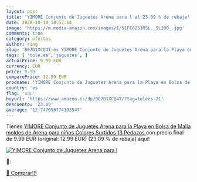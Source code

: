 ```yaml
---
layout: post
title: 'YIMORE Conjunto de Juguetes Arena para l al 23.09 % de rebaja'
date: 2020-10-10 18:57:14
image: 'https://m.media-amazon.com/images/I/51FE8251R5L._SL200_.jpg'
comments: true
category: ofertas
author: ring
slug: 'B07D1XCQ4T-es YIMORE Conjunto de Juguetes Arena para la Playa en Bolsa...'
tags: [ 'tole.es','juguetes', ]
actualPrice: 9.99 EUR
currency: EUR
price: 9.99
comparePrice: 12.99 EUR
prodname: 'YIMORE Conjunto de Juguetes Arena para la Playa en Bolsa de Malla  moldes de Arena para niños  Colores Surtidos  13 Pedazos '
country: 'es'
flag: '🇪🇸'
buyurl: 'https://www.amazon.es/dp/B07D1XCQ4T/?tag=tolees-21'
descuento: '23.09'
average: '12.747096774193547'
---
```


Tienes [YIMORE Conjunto de Juguetes Arena para la Playa en Bolsa de Malla  moldes de Arena para niños  Colores Surtidos  13 Pedazos ](https://www.amazon.es/dp/B07D1XCQ4T/?tag=tolees-21) con precio final de  9.99 EUR (original: 12.99 EUR) (23.09 %  de rebaja) aqui!

[![YIMORE Conjunto de Juguetes Arena para l](https://m.media-amazon.com/images/I/51FE8251R5L._SL200_.jpg)](https://www.amazon.es/dp/B07D1XCQ4T/?tag=tolees-21)

🔎:


[🛒 Comprar!!!](https://www.amazon.es/dp/B07D1XCQ4T/?tag=tolees-21)
